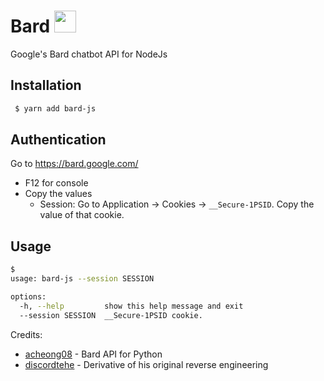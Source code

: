 # Bard <img src="https://www.gstatic.com/lamda/images/favicon_v1_150160cddff7f294ce30.svg" width="35px" />
Google's Bard chatbot API for NodeJs

## Installation
```bash
 $ yarn add bard-js
```

## Authentication
Go to https://bard.google.com/

- F12 for console
- Copy the values
  - Session: Go to Application → Cookies → `__Secure-1PSID`. Copy the value of that cookie.

## Usage

```bash
$ 
usage: bard-js --session SESSION

options:
  -h, --help         show this help message and exit
  --session SESSION  __Secure-1PSID cookie.
```


Credits:
- [acheong08](https://github.com/acheong08/Bard) - Bard API for Python
- [discordtehe](https://github.com/discordtehe) - Derivative of his original reverse engineering